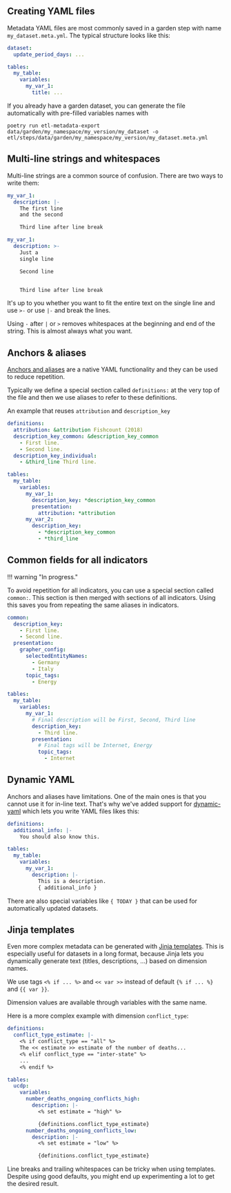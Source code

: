 ## Creating YAML files

Metadata YAML files are most commonly saved in a garden step with name `my_dataset.meta.yml`. The typical structure looks like this:

```yaml
dataset:
  update_period_days: ...

tables:
  my_table:
    variables:
      my_var_1:
        title: ...
```

If you already have a garden dataset, you can generate the file automatically with pre-filled variables names with

```
poetry run etl-metadata-export data/garden/my_namespace/my_version/my_dataset -o etl/steps/data/garden/my_namespace/my_version/my_dataset.meta.yml
```

## Multi-line strings and whitespaces

Multi-line strings are a common source of confusion. There are two ways to write them:

```yaml
my_var_1:
  description: |-
    The first line
    and the second

    Third line after line break
```

```yaml
my_var_1:
  description: >-
    Just a
    single line

    Second line


    Third line after line break
```

It's up to you whether you want to fit the entire text on the single line and use `>-` or use `|-` and break the lines.

Using `-` after `|` or `>` removes whitespaces at the beginning and end of the string. This is almost always what you want.


## Anchors & aliases

[Anchors and aliases](https://support.atlassian.com/bitbucket-cloud/docs/yaml-anchors/) are a native YAML functionality and they can be used to reduce repetition.

Typically we define a special section called `definitions:` at the very top of the file and then we use aliases to refer to these definitions.

An example that reuses `attribution` and `description_key`

```yaml
definitions:
  attribution: &attribution Fishcount (2018)
  description_key_common: &description_key_common
    - First line.
    - Second line.
  description_key_individual:
    - &third_line Third line.

tables:
  my_table:
    variables:
      my_var_1:
        description_key: *description_key_common
        presentation:
          attribution: *attribution
      my_var_2:
        description_key:
          - *description_key_common
          - *third_line
```


## Common fields for all indicators

!!! warning "In progress."

To avoid repetition for all indicators, you can use a special section called `common:`. This section is then merged with sections of all indicators. Using this saves you from repeating the same aliases in indicators.

```yaml
common:
  description_key:
    - First line.
    - Second line.
  presentation:
    grapher_config:
      selectedEntityNames:
        - Germany
        - Italy
      topic_tags:
        - Energy

tables:
  my_table:
    variables:
      my_var_1:
        # Final description will be First, Second, Third line
        description_key:
          - Third line.
        presentation:
          # Final tags will be Internet, Energy
          topic_tags:
            - Internet
```


## Dynamic YAML

Anchors and aliases have limitations. One of the main ones is that you cannot use it for in-line text. That's why we've added support for [dynamic-yaml](https://github.com/childsish/dynamic-yaml) which lets you write YAML files likes this:

```yaml
definitions:
  additional_info: |-
    You should also know this.

tables:
  my_table:
    variables:
      my_var_1:
        description: |-
          This is a description.
          { additional_info }
```

There are also special variables like `{ TODAY }` that can be used for automatically updated datasets.


## Jinja templates

Even more complex metadata can be generated with [Jinja templates](https://jinja.palletsprojects.com/en/3.1.x/). This is especially useful for datasets in a long format, because Jinja lets you dynamically generate text (titles, descriptions, ...) based on dimension names.

We use tags `<% if ... %>` and `<< var >>` instead of default `{% if ... %}` and `{{ var }}`.

Dimension values are available through variables with the same name.

Here is a more complex example with dimension `conflict_type`:

```yaml
definitions:
  conflict_type_estimate: |-
    <% if conflict_type == "all" %>
    The << estimate >> estimate of the number of deaths...
    <% elif conflict_type == "inter-state" %>
    ...
    <% endif %>

tables:
  ucdp:
    variables:
      number_deaths_ongoing_conflicts_high:
        description: |-
          <% set estimate = "high" %>

          {definitions.conflict_type_estimate}
      number_deaths_ongoing_conflicts_low:
        description: |-
          <% set estimate = "low" %>

          {definitions.conflict_type_estimate}
```

Line breaks and trailing whitespaces can be tricky when using templates. Despite using good defaults, you might end up experimenting a lot to get the desired result.
